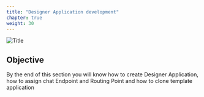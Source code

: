 ```yaml
---
title: "Designer Application development"
chapter: true
weight: 30
---
```


![Title](/images/Designer.PNG)

## Objective

By the end of this section you will know how to create Designer Application, how to assign chat Endpoint and Routing Point and how to clone template application



